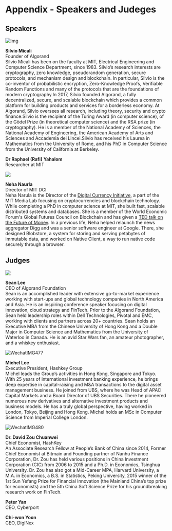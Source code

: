 # Appendix - Speakers and Judeges

## Speakers

![img](https://images.prismic.io/algorandcom/5e93c30105076be6c3439f67cc74064ac13765a1_founder-silvio.jpg?auto=compress,format)

**Silvio Micali**  
Founder of Algorand  
Silvio Micali has been on the faculty at MIT, Electrical Engineering and Computer Science Department, since 1983. Silvio’s research interests are cryptography, zero knowledge, pseudorandom generation, secure protocols, and mechanism design and blockchain. In particular, Silvio is the co-inventor of probabilistic encryption, Zero-Knowledge Proofs, Verifiable Random Functions and many of the protocols that are the foundations of modern cryptography.In 2017, Silvio founded Algorand, a fully decentralized, secure, and scalable blockchain which provides a common platform for building products and services for a borderless economy. At Algorand, Silvio oversees all research, including theory, security and crypto finance.Silvio is the recipient of the Turing Award (in computer science), of the Gödel Prize (in theoretical computer science) and the RSA prize (in cryptography). He is a member of the National Academy of Sciences, the National Academy of Engineering, the American Academy of Arts and Sciences and Accademia dei Lincei.Silvio has received his Laurea in Mathematics from the University of Rome, and his PhD in Computer Science from the University of California at Berkeley.



**Dr Raphael (Rafi) Yahalom**  
Researcher at MIT







![](https://dam-prod.media.mit.edu/thumb/2017/03/23/headshot.jpg.800x800.jpg)

**Neha Naurla**  
Director of MIT DCI  
Neha Narula is the Director of the [Digital Currency Initiative](http://dci.mit.edu/), a part of the MIT Media Lab focusing on cryptocurrencies and blockchain technology. While completing a PhD in computer science at MIT, she built fast, scalable distributed systems and databases. She is a member of the World Economic Forum's Global Futures Council on Blockchain and has given a [TED talk on the Future of Money](http://ted.com/talks/neha_narula_the_future_of_money). In a previous life, Neha helped relaunch the news aggregator Digg and was a senior software engineer at Google. There, she designed Blobstore, a system for storing and serving petabytes of immutable data, and worked on Native Client, a way to run native code securely through a browser. 



## Judges

![](https://images.prismic.io/algorandfoundationv2/b718ffdc-bcfc-4a3d-917a-225a31e51f67_Sean+Lee+Profile.JPG?auto=format%2Ccompress&fit=max&q=50)

**Sean Lee**  
CEO of Algorand Foundation  
Sean is an accomplished leader with extensive go-to-market experience working with start-ups and global technology companies in North America and Asia. He is an inspiring conference speaker focusing on digital innovation, cloud strategy and FinTech. Prior to the Algorand Foundation, Sean held leadership roles within Dell Technologies, Pivotal and EMC, working with clients and partners across 20+ countries. Sean holds an Executive MBA from the Chinese University of Hong Kong and a Double Major in Computer Science and Mathematics from the University of Waterloo in Canada. He is an avid Star Wars fan, an amateur photographer, and a whiskey enthusiast.



![WechatIMG477](https://tva1.sinaimg.cn/large/008eGmZEly1gnba91mzysj30u00u0e81.jpg)

**Michel Lee**  
Executive President, Hashkey Group   
Michel leads the Group’s activities in Hong Kong, Singapore and Tokyo. With 25 years of international investment banking experience, he brings deep expertise in capital-raising and M&A transactions to the digital asset management business. He joined from UBS, where he was Head of APAC Capital Markets and a Board Director of UBS Securities. There he pioneered numerous new derivatives and alternative investment products and business models. He has a truly global perspective, having worked in London, Tokyo, Beijing and Hong Kong. Michel holds an MSc in Computer Science from Imperial College London.



![WechatIMG480](https://tva1.sinaimg.cn/large/008eGmZEly1gnbaayfpg7j30et0m70t0.jpg)

**Dr. David Zou Chuanwei**   
Chief Economist, HashKey  
An Associate Research Fellow at People’s Bank of China since 2014, Former Chief Economist at Bitmain and Founding partner of Nanhu Finance Corporation, Dr. Zou has held various positions in China Investment Corporation (CIC) from 2006 to 2015 and a Ph.D. in Economics, Tsinghua University. Dr. Zou has also got a Mid-Career MPA, Harvard University, a M.A. in Economics, a B.S. in Statistics, Peking University, 2015 winner of the 1st Sun Yefang Prize for Financial Innovation (the Mainland China’s top prize for economists) and the 5th China Soft Science Prize for his groundbreaking research work on FinTech.

**Peter Yan**  
CEO, Cyberport


**Chi-won Yoon**  
CEO, DigiNex